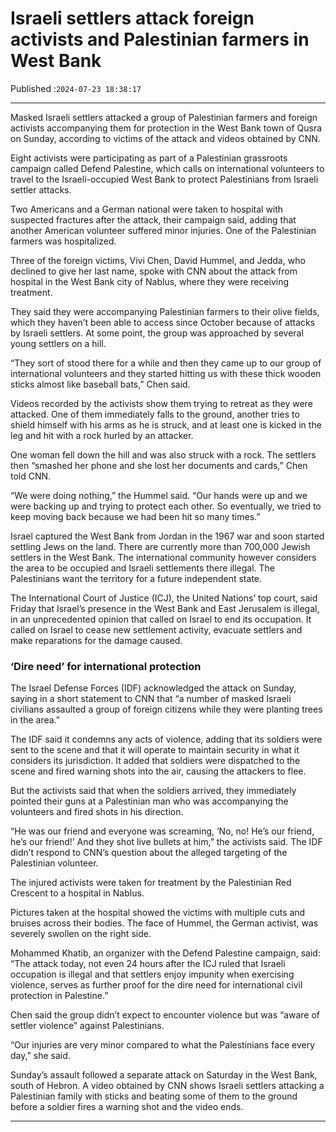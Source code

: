# Israeli settlers attack foreign activists and Palestinian farmers in West Bank

Published :`2024-07-23 18:38:17`

---

Masked Israeli settlers attacked a group of Palestinian farmers and foreign activists accompanying them for protection in the West Bank town of Qusra on Sunday, according to victims of the attack and videos obtained by CNN.

Eight activists were participating as part of a Palestinian grassroots campaign called Defend Palestine, which calls on international volunteers to travel to the Israeli-occupied West Bank to protect Palestinians from Israeli settler attacks.

Two Americans and a German national were taken to hospital with suspected fractures after the attack, their campaign said, adding that another American volunteer suffered minor injuries. One of the Palestinian farmers was hospitalized.

Three of the foreign victims, Vivi Chen, David Hummel, and Jedda, who declined to give her last name, spoke with CNN about the attack from hospital in the West Bank city of Nablus, where they were receiving treatment.

They said they were accompanying Palestinian farmers to their olive fields, which they haven’t been able to access since October because of attacks by Israeli settlers. At some point, the group was approached by several young settlers on a hill.

“They sort of stood there for a while and then they came up to our group of international volunteers and they started hitting us with these thick wooden sticks almost like baseball bats,” Chen said.

Videos recorded by the activists show them trying to retreat as they were attacked. One of them immediately falls to the ground, another tries to shield himself with his arms as he is struck, and at least one is kicked in the leg and hit with a rock hurled by an attacker.

One woman fell down the hill and was also struck with a rock. The settlers then “smashed her phone and she lost her documents and cards,” Chen told CNN.

“We were doing nothing,” the Hummel said. “Our hands were up and we were backing up and trying to protect each other. So eventually, we tried to keep moving back because we had been hit so many times.”

Israel captured the West Bank from Jordan in the 1967 war and soon started settling Jews on the land. There are currently more than 700,000 Jewish settlers in the West Bank. The international community however considers the area to be occupied and Israeli settlements there illegal. The Palestinians want the territory for a future independent state.

The International Court of Justice (ICJ), the United Nations’ top court, said Friday that Israel’s presence in the West Bank and East Jerusalem is illegal, in an unprecedented opinion that called on Israel to end its occupation. It called on Israel to cease new settlement activity, evacuate settlers and make reparations for the damage caused.

### ‘Dire need’ for international protection

The Israel Defense Forces (IDF) acknowledged the attack on Sunday, saying in a short statement to CNN that “a number of masked Israeli civilians assaulted a group of foreign citizens while they were planting trees in the area.”

The IDF said it condemns any acts of violence, adding that its soldiers were sent to the scene and that it will operate to maintain security in what it considers its jurisdiction. It added that soldiers were dispatched to the scene and fired warning shots into the air, causing the attackers to flee.

But the activists said that when the soldiers arrived, they immediately pointed their guns at a Palestinian man who was accompanying the volunteers and fired shots in his direction.

“He was our friend and everyone was screaming, ‘No, no! He’s our friend, he’s our friend!’ And they shot live bullets at him,” the activists said. The IDF didn’t respond to CNN’s question about the alleged targeting of the Palestinian volunteer.

The injured activists were taken for treatment by the Palestinian Red Crescent to a hospital in Nablus.

Pictures taken at the hospital showed the victims with multiple cuts and bruises across their bodies. The face of Hummel, the German activist, was severely swollen on the right side.

Mohammed Khatib, an organizer with the Defend Palestine campaign, said: “The attack today, not even 24 hours after the ICJ ruled that Israeli occupation is illegal and that settlers enjoy impunity when exercising violence, serves as further proof for the dire need for international civil protection in Palestine.”

Chen said the group didn’t expect to encounter violence but was “aware of settler violence” against Palestinians.

“Our injuries are very minor compared to what the Palestinians face every day,” she said.

Sunday’s assault followed a separate attack on Saturday in the West Bank, south of Hebron. A video obtained by CNN shows Israeli settlers attacking a Palestinian family with sticks and beating some of them to the ground before a soldier fires a warning shot and the video ends.

---

